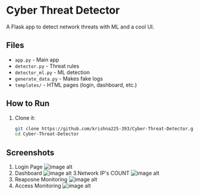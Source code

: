 # Cyber Threat Detector
A Flask app to detect network threats with ML and a cool UI.

## Files
- `app.py` - Main app
- `detector.py` - Threat rules
- `detector_ml.py` - ML detection
- `generate_data.py` - Makes fake logs
- `templates/` - HTML pages (login, dashboard, etc.)

## How to Run
1. Clone it:
   ```bash
   git clone https://github.com/krishna225-393/Cyber-Threat-Detector.git
   cd Cyber-Threat-Detector
## Screenshots
1. Login Page
   ![image alt](https://github.com/krishna225-393/cyber-threat-detector/blob/fd96431d9c67ad937885ad45c78a908499e91de0/Dashboard.png)
2. Dashboard
    ![image alt](https://github.com/krishna225-393/cyber-threat-detector/blob/fd96431d9c67ad937885ad45c78a908499e91de0/Dashboard.png)
3.Network IP's COUNT
   ![image alt](https://github.com/krishna225-393/cyber-threat-detector/blob/fd96431d9c67ad937885ad45c78a908499e91de0/IP%20Counts.png)
4. Reaposne Monitoring
   ![image alt](https://github.com/krishna225-393/cyber-threat-detector/blob/fd96431d9c67ad937885ad45c78a908499e91de0/Access%20Monitoring.png)
5. Access Monitoring
   ![image alt](https://github.com/krishna225-393/cyber-threat-detector/blob/fd96431d9c67ad937885ad45c78a908499e91de0/Access%20Monitoring.png)   
      
